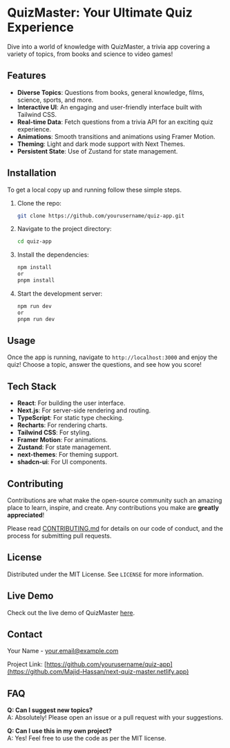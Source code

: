 # QuizMaster: Your Ultimate Quiz Experience  
Dive into a world of knowledge with QuizMaster, a trivia app covering a variety of topics, from books and science to video games!  

## Features  
- **Diverse Topics**: Questions from books, general knowledge, films, science, sports, and more.  
- **Interactive UI**: An engaging and user-friendly interface built with Tailwind CSS.  
- **Real-time Data**: Fetch questions from a trivia API for an exciting quiz experience.  
- **Animations**: Smooth transitions and animations using Framer Motion.  
- **Theming**: Light and dark mode support with Next Themes.  
- **Persistent State**: Use of Zustand for state management.

## Installation  
To get a local copy up and running follow these simple steps.  

1. Clone the repo:  
   ```bash  
   git clone https://github.com/yourusername/quiz-app.git  
   ```  
2. Navigate to the project directory:  
   ```bash  
   cd quiz-app  
   ```  
3. Install the dependencies:  
   ```bash  
   npm install
   or
   pnpm install
   ```  
4. Start the development server:  
   ```bash  
   npm run dev
   or
   pnpm run dev   
   ```

## Usage  
Once the app is running, navigate to `http://localhost:3000` and enjoy the quiz! Choose a topic, answer the questions, and see how you score!  

## Tech Stack  
- **React**: For building the user interface.  
- **Next.js**: For server-side rendering and routing.  
- **TypeScript**: For static type checking.  
- **Recharts**: For rendering charts.  
- **Tailwind CSS**: For styling.  
- **Framer Motion**: For animations.  
- **Zustand**: For state management.  
- **next-themes**: For theming support.  
- **shadcn-ui**: For UI components.

## Contributing  
Contributions are what make the open-source community such an amazing place to learn, inspire, and create. Any contributions you make are **greatly appreciated**!  

Please read [CONTRIBUTING.md](https://github.com/Majid-Hassan) for details on our code of conduct, and the process for submitting pull requests.  

## License  
Distributed under the MIT License. See `LICENSE` for more information.  

## Live Demo  
Check out the live demo of QuizMaster [here](https://next-quiz-master.netlify.app).  

## Contact  
Your Name - [your.email@example.com](mailto:pythondeveloper92@gmail.com)  

Project Link: [https://github.com/yourusername/quiz-app](https://github.com/Majid-Hassan/next-quiz-master.netlify.app)  

## FAQ  
**Q: Can I suggest new topics?**  
A: Absolutely! Please open an issue or a pull request with your suggestions.  

**Q: Can I use this in my own project?**  
A: Yes! Feel free to use the code as per the MIT license.  




